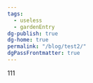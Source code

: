 ```yaml
---
tags:
  - useless
  - gardenEntry
dg-publish: true
dg-home: true
permalink: "/blog/test2/"
dgPassFrontmatter: true
---
```


111
